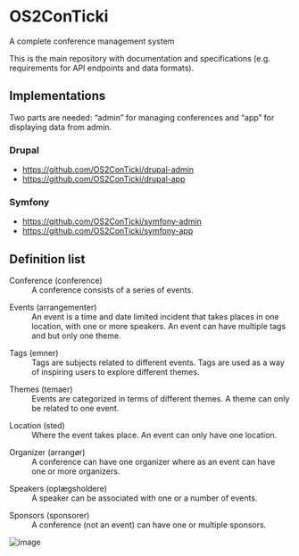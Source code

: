 # OS2ConTicki

A complete conference management system

This is the main repository with documentation and specifications (e.g. requirements for API endpoints and data formats).

## Implementations

Two parts are needed: “admin” for managing conferences and “app” for displaying data from admin. 

### Drupal

* https://github.com/OS2ConTicki/drupal-admin
* https://github.com/OS2ConTicki/drupal-app

### Symfony

* https://github.com/OS2ConTicki/symfony-admin
* https://github.com/OS2ConTicki/symfony-app

## Definition list

<dl>
  <dt>Conference (conference)</dt>
  <dd>A conference consists of a series of events.</dd>
</dl>

<dl>
  <dt>Events (arrangementer)</dt>
  <dd>An event is a time and date limited incident that takes places in one location, with one or more speakers. An event can have multiple tags and but only one theme.</dd>
</dl>

<dl>
  <dt>Tags (emner)</dt>
  <dd>Tags are subjects related to different events. Tags are used as a way of inspiring users to explore different themes.</dd>
</dl>

<dl>
  <dt>Themes (temaer)</dt>
  <dd>Events are categorized in terms of different themes. A theme can only be related to one event.</dd>
</dl>

<dl>
  <dt>Location (sted)</dt>
  <dd>Where the event takes place. An event can only have one location.</dd>
</dl>

<dl>
  <dt>Organizer (arrangør)</dt>
  <dd>A conference can have one organizer where as an event can have one or more organizers.</dd>
</dl>

<dl>
  <dt>Speakers (oplægsholdere)</dt>
  <dd>A speaker can be associated with one or a number of events.</dd>
</dl>

<dl>
  <dt>Sponsors (sponsorer)</dt>
  <dd>A conference (not an event) can have one or multiple sponsors.</dd>
</dl>

![image](https://user-images.githubusercontent.com/31030948/87430713-e5189e80-c5e5-11ea-85f0-ac6cb6aca444.png)
